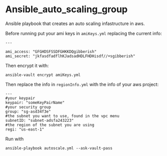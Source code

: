 # Ansible_auto_scaling_group

Ansible playbook that creates an auto scaling infastructure in aws. 

Before running put your ami keys in `amiKeys.yml` replacing the current info:

    ---

    ami_access: "GFGHDSFSSDFGHKKDQgibberish"
    ami_secret: "jkfasdfadflhKJadsadHDLFHDHisdf//+sgibberish"

Then encrypt it with:

    ansible-vault encrypt amiKeys.yml

Then replace the info in `regionInfo.yml` with the info of your aws project:

    ---
    #your keypair
    keypair: "someKeyPairName"
    #your security group
    group: "sg-asd34f3e"
    #the subnet you want to use, found in the vpc menu
    subnetID: "subnet-adsfa243223"
    #the region of the subnet you are using
    regi: "us-east-1"



Run with

    ansible-playbook autoscale.yml --ask-vault-pass

